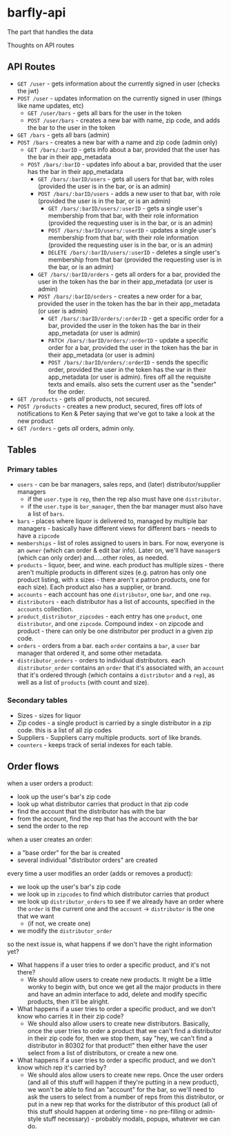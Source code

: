 # barfly-api
The part that handles the data


Thoughts on API routes

## API Routes
- `GET /user` - gets information about the currently signed in user (checks the jwt)
- `POST /user` - updates information on the currently signed in user (things like name updates, etc)
	- `GET /user/bars` - gets all bars for the user in the token
	- `POST /user/bars` - creates a new bar with name, zip code, and adds the bar to the user in the token
- `GET /bars` - gets all bars (admin)
- `POST /bars` - creates a new bar with a name and zip code (admin only)
	- `GET /bars/:barID` - gets info about a bar, provided that the user has the bar in their app_metadata
	- `POST /bars/:barID` - updates info about a bar, provided that the user has the bar in their app_metadata
		<!-- memberships -->
		- `GET /bars/:barID/users` - gets all users for that bar, with roles (provided the user is in the bar, or is an admin)
		- `POST /bars/:barID/users` - adds a new user to that bar, with role (provided the user is in the bar, or is an admin)
			- `GET /bars/:barID/users/:userID` - gets a single user's membership from that bar, with their role information (provided the requesting user is in the bar, or is an admin)
			- `POST /bars/:barID/users/:userID` - updates a single user's membership from that bar, with their role information (provided the requesting user is in the bar, or is an admin)
			- `DELETE /bars/:barID/users/:userID` - deletes a single user's membership from that bar (provided the requesting user is in the bar, or is an admin)
		<!-- orders -->
		- `GET /bars/:barID/orders` - gets all orders for a bar, provided the user in the token has the bar in their app_metadata (or user is admin)
		- `POST /bars/:barID/orders` - creates a new order for a bar, provided the user in the token has the bar in their app_metadata (or user is admin)
			- `GET /bars/:barID/orders/:orderID` - get a specific order for a bar, provided the user in the token has the bar in their app_metadata (or user is admin)
			- `PATCH /bars/:barID/orders/:orderID` - update a specific order for a bar, provided the user in the token has the bar in their app_metadata (or user is admin)
			- `POST /bars/:barID/orders/:orderID` - sends the specific order, provided the user in the token has the var in their app_metadata (or user is admin). fires off all the requisite texts and emails. also sets the current user as the "sender" for the order.
- `GET /products` - gets *all* products, not secured.
- `POST /products` - creates a new product, secured, fires off lots of notifications to Ken & Peter saying that we've got to take a look at the new product
- `GET /orders` - gets *all* orders, admin only.

## Tables

### Primary tables
- `users` - can be bar managers, sales reps, and (later) distributor/supplier managers
	- if the `user.type` is `rep`, then the rep also must have one `distributor`.
	- if the `user.type` is `bar_manager`, then the bar manager must also have a list of `bars`.
- `bars` - places where liquor is delivered to, managed by multiple bar managers - basically have different views for different bars - needs to have a `zipcode`
- `memberships` - list of roles assigned to users in bars. For now, everyone is an `owner` (which can order & edit bar info). Later on, we'll have `manager`s (which can only order) and.....other roles, as needed.
- `products` - liquor, beer, and wine. each product has multiple sizes - there aren't multiple products in different sizes (e.g. patron has only one product listing, with x sizes - there aren't x patron products, one for each size). Each product also has a supplier, or brand.
- `accounts` - each account has one `distributor`, one `bar`, and one `rep`.
- `distributors` - each distributor has a list of accounts, specified in the `accounts` collection.
- `product_distributor_zipcodes` - each entry has one `product`, one `distributor`, and one `zipcode`. Compound index - on zipcode and product - there can only be one distributor per product in a given zip code.
- `orders` - orders from a bar. each `order` contains a `bar`, a `user` bar manager that ordered it, and some other metadata.
- `distributor_orders` - orders to individual distributors. each `distributor_order` contains an `order` that it's associated with, an `account` that it's ordered through (which contains a `distributor` and a `rep`), as well as a list of `products` (with count and size).

### Secondary tables

- Sizes - sizes for liquor
- Zip codes - a single product is carried by a single distributor in a zip code. this is a list of all zip codes
- Suppliers - Suppliers carry multiple products. sort of like brands.
- `counters` - keeps track of serial indexes for each table.

## Order flows

when a user orders a product:
- look up the user's bar's zip code
- look up what distributor carries that product in that zip code
- find the account that the distributor has with the bar
- from the account, find the rep that has the account with the bar
- send the order to the rep

when a user creates an order:
- a "base order" for the bar is created
- several individual "distributor orders" are created

every time a user modifies an order (adds or removes a product):
- we look up the user's bar's zip code
- we look up in `zipcodes` to find which distributor carries that product
- we look up `distributor_orders` to see if we already have an order where the `order` is the current one and the `account` -> `distributor` is the one that we want
	- (if not, we create one)
- we modify the `distributor_order`

so the next issue is, what happens if we don't have the right information yet?
- What happens if a user tries to order a specific product, and it's not there?
	- We should allow users to create new products. It might be a little wonky to begin with, but once we get all the major products in there and have an admin interface to add, delete and modify specific products, then it'll be alright.
- What happens if a user tries to order a specific product, and we don't know who carries it in their zip code?
	- We should also allow users to create new distributors. Basically, once the user tries to order a product that we can't find a distributor in their zip code for, then we stop them, say "hey, we can't find a distributor in 80302 for that product!" then either have the user select from a list of distributors, or create a new one.
- What happens if a user tries to order a specific product, and we don't know which rep it's carried by?
	- We should alos allow users to create new reps. Once the user orders (and all of this stuff will happen if they're putting in a new product), we won't be able to find an "account" for the bar, so we'll need to ask the users to select from a number of reps from this distributor, or put in a new rep that works for the distributor of this product
(all of this stuff should happen at ordering time - no pre-filling or admin-style stuff necessary) - probably modals, popups, whatever we can do.
